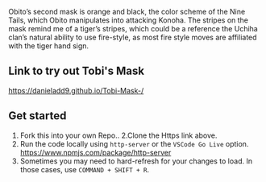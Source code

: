 Obito’s second mask is orange and black, the color scheme of the Nine Tails, which Obito manipulates into attacking Konoha. The stripes on the mask remind me of a tiger’s stripes, which could be a reference the Uchiha clan’s natural ability to use fire-style, as most fire style moves are affiliated with the tiger hand sign.

Link to try out Tobi's Mask
---------------------------
https://danieladd9.github.io/Tobi-Mask-/

## Get started

1. Fork this into your own Repo.. 
2.Clone the Https link above.
4. Run the code locally using `http-server` or the `VSCode Go Live` option.
https://www.npmjs.com/package/http-server
5. Sometimes you may need to hard-refresh for your changes to load. In those cases, use `COMMAND + SHIFT + R`.

